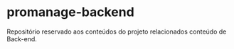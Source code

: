 # promanage-backend
Repositório reservado aos conteúdos do projeto relacionados conteúdo de Back-end.
